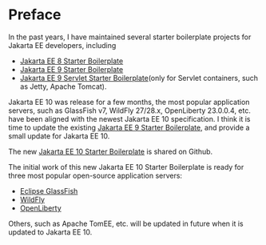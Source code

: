 # Preface

In the past years, I have maintained several starter boilerplate projects for Jakarta EE developers, including 

* [Jakarta EE 8 Starter Boilerplate](https://github.com/hantsy/jakartaee8-starter-boilerplate)
* [Jakarta EE 9 Starter Boilerplate](https://github.com/hantsy/jakartaee9-starter-boilerplate) 
* [Jakarta EE 9 Servlet Starter Boilerplate](https://github.com/hantsy/jakartaee9-servlet-starter-boilerplate)(only for Servlet containers, such as Jetty, Apache Tomcat). 

Jakarta EE 10 was release for a few months, the most popular application servers, such as GlassFish v7, WildFly 27/28.x, OpenLiberty 23.0.0.4, etc. have been aligned with the newest Jakarta EE 10 specification. I think it is time to update the existing [Jakarta EE 9 Starter Boilerplate](https://github.com/hantsy/jakartaee9-starter-boilerplate), and provide a small update for Jakarta EE 10.

The new [Jakarta EE 10 Starter Boilerplate](https://github.com/hantsy/jakartaee10-starter-boilerplate) is shared on Github.

The initial work of this new Jakarta EE 10 Starter Boilerplate is ready for three most popular open-source application servers: 

* [Eclipse GlassFish](https://github.com/eclipse-ee4j/glassfish)
* [WildFly](https://www.wildfly.org/)
* [OpenLiberty](https://www.openliberty.org/)

Others, such as Apache TomEE, etc. will be updated in future when it is updated to Jakarta EE 10.